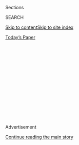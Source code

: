 <div id="app">

<div>

<div>

<div>

<div class="NYTAppHideMasthead css-1q2w90k e1suatyy0">

<div class="section css-ui9rw0 e1suatyy2">

<div class="css-eph4ug er09x8g0">

<div class="css-6n7j50">

</div>

<span class="css-1dv1kvn">Sections</span>

<div class="css-10488qs">

<span class="css-1dv1kvn">SEARCH</span>

</div>

[Skip to content](#site-content)[Skip to site index](#site-index)

</div>

<div class="css-10698na e1huz5gh0">

</div>

</div>

<div id="masthead-bar-one" class="section hasLinks css-15hmgas e1csuq9d3">

<div class="css-uqyvli e1csuq9d0">

</div>

<div class="css-1uqjmks e1csuq9d1">

</div>

<div class="css-9e9ivx">

[](https://myaccount.nytimes.com/auth/login?response_type=cookie&client_id=vi)

</div>

<div class="css-1bvtpon e1csuq9d2">

[Today’s Paper](https://www.nytimes.com/section/todayspaper)

</div>

</div>

</div>

</div>

<div data-aria-hidden="false">

<div id="site-content" role="main">

<div>

<div class="css-1aor85t" style="opacity:0.000000001;z-index:-1;visibility:hidden">

<div class="css-1hqnpie">

<div class="css-epjblv">

<span class="css-17xtcya">[Opinion](/section/opinion)</span><span class="css-x15j1o">|</span><span class="css-fwqvlz">Will
Clean Energy Projects Face Troubles That Have Bedeviled
Pipelines?</span>

</div>

<div class="css-k008qs">

<div class="css-1iwv8en">

<span class="css-18z7m18"></span>

<div>

</div>

</div>

<span class="css-1n6z4y">https://nyti.ms/3fL4eqN</span>

<div class="css-1705lsu">

<div class="css-4xjgmj">

<div class="css-4skfbu" role="toolbar" data-aria-label="Social Media Share buttons, Save button, and Comments Panel with current comment count" data-testid="share-tools">

  - 
  - 
  - 
  - 
    
    <div class="css-6n7j50">
    
    </div>

  - 

</div>

</div>

</div>

</div>

</div>

</div>

<div id="NYT_TOP_BANNER_REGION" class="css-13pd83m">

</div>

<div id="top-wrapper" class="css-1sy8kpn">

<div id="top-slug" class="css-l9onyx">

Advertisement

</div>

[Continue reading the main story](#after-top)

<div class="ad top-wrapper" style="text-align:center;height:100%;display:block;min-height:250px">

<div id="top" class="place-ad" data-position="top" data-size-key="top">

</div>

</div>

<div id="after-top">

</div>

</div>

<div>

<div class="css-v5btjw etb61u70">

<div class="css-v05ibm etb61u71">

[Opinion](/section/opinion)

</div>

</div>

<div id="sponsor-wrapper" class="css-1hyfx7x">

<div id="sponsor-slug" class="css-19vbshk">

Supported by

</div>

[Continue reading the main story](#after-sponsor)

<div id="sponsor" class="ad sponsor-wrapper" style="text-align:center;height:100%;display:block">

</div>

<div id="after-sponsor">

</div>

</div>

<div class="css-186x18t">

</div>

<div class="css-1vkm6nb ehdk2mb0">

# Will Clean Energy Projects Face Troubles That Have Bedeviled Pipelines?

</div>

If the permit process is not improved, solar and wind energy efforts may
face protracted delays or shutdowns.

<div class="css-18e8msd">

<div class="css-vp77d3 epjyd6m0">

<div class="css-1baulvz">

By <span class="css-1baulvz last-byline" itemprop="name">Jason
Bordoff</span>

<div class="css-8atqhb">

Mr. Bordoff is director of Columbia University’s Center on Global Energy
Policy

</div>

</div>

</div>

  - July 20, 2020

  - 
    
    <div class="css-4xjgmj">
    
    <div class="css-d8bdto" role="toolbar" data-aria-label="Social Media Share buttons, Save button, and Comments Panel with current comment count" data-testid="share-tools">
    
      - 
      - 
      - 
      - 
        
        <div class="css-6n7j50">
        
        </div>
    
      - 
    
    </div>
    
    </div>

</div>

<div class="css-79elbk" data-testid="photoviewer-wrapper">

<div class="css-z3e15g" data-testid="photoviewer-wrapper-hidden">

</div>

<div class="css-1a48zt4 ehw59r15" data-testid="photoviewer-children">

![<span class="css-16f3y1r e13ogyst0" data-aria-hidden="true">Offshore
wind farm turbines near Block Island, R.I. Commercial fishermen in the
Northeast have claimed that offshore turbines interfere with their
fisheries.</span><span class="css-cnj6d5 e1z0qqy90" itemprop="copyrightHolder"><span class="css-1ly73wi e1tej78p0">Credit...</span><span><span>Chang
W. Lee/The New York
Times</span></span></span>](https://static01.nyt.com/images/2020/07/17/opinion/17Bordoff/merlin_127646141_2f53b6f9-2dca-4c89-8762-bfe225beb311-articleLarge.jpg?quality=75&auto=webp&disable=upscale)

</div>

</div>

</div>

<div class="section meteredContent css-1r7ky0e" name="articleBody" itemprop="articleBody">

<div class="css-1fanzo5 StoryBodyCompanionColumn">

<div class="css-53u6y8">

This month, environmentalists celebrated setbacks to [three major oil
and gas
pipelines](https://www.nytimes.com/reuters/2020/07/08/us/08reuters-usa-pipelines.html),
nearly a decade after the protests against the Keystone XL pipeline
began. Yet what goes around can come around. Legal strategies that have
derailed pipelines can also be turned against clean energy projects
urgently needed to combat climate change.

The path forward is not to gut the environmental review process, as
President Trump
[proposed](https://www.nytimes.com/2020/07/15/climate/trump-environment-nepa.html)
last week. Rather, the government must make the permitting process work
better if it is to quickly develop renewable energy projects and improve
the grid infrastructure while upholding the nation’s landmark
environmental laws.

This is especially important now. With no time to delay in combating
climate change, and the economy in need of a boost, we need large
government investment in clean energy infrastructure from electric car
charging to mass transit and rail, as former Vice President Joe Biden
[proposed](https://www.nytimes.com/2020/07/14/us/politics/biden-climate-plan.html)
last week.

The three pipeline cases followed a boom in oil and gas output in the
United States over the past decade. Environmental groups have developed
sophisticated legal strategies to block the pipelines that get fuel to
market. Major pipeline projects usually require federal permits, such as
when they cross certain water bodies, wetlands or public lands. But
before those permits can be issued, federal law requires the government
to conduct a review of the project’s environmental impacts. This process
has become increasingly expensive, time consuming and susceptible to
litigation, especially for large energy infrastructure projects.

</div>

</div>

<div class="css-1fanzo5 StoryBodyCompanionColumn">

<div class="css-53u6y8">

The recent pipeline setbacks occurred, among other reasons, because the
courts found that the Trump administration’s environmental reviews cut
corners. Its effort to fast-track projects in the name of “energy
dominance” came back to bite the very projects it was meant to help.

First, a Montana court ruled in the Keystone XL pipeline litigation that
the federal government had failed to properly consult on threatened and
endangered species when it reauthorized a program to streamline water
permits. The Supreme Court then [rejected a
request](https://www.supremecourt.gov/orders/courtorders/070620zr_2d83.pdf)
from the Trump administration to allow construction of parts of the
pipeline that had been blocked by the judge.

In addition, two of the nation’s largest utilities announced they were
[abandoning
plans](https://www.nytimes.com/2020/07/05/business/atlantic-coast-pipeline-cancel-dominion-energy-berkshire-hathaway.html)
to build a 600-mile natural gas pipeline crossing the Appalachian Trail
because of rising costs, ongoing delays and regulatory
[uncertainty](https://news.dominionenergy.com/2020-07-05-Dominion-Energy-and-Duke-Energy-Cancel-the-Atlantic-Coast-Pipeline)
arising from the Montana ruling. And that was followed by a federal
court ordering another high-profile oil pipeline, the Dakota Access
project, which has been a focus of protests from Native Americans and
environmentalists, to [shut
down](https://www.nytimes.com/aponline/2020/07/06/business/ap-us-dakota-access-pipeline.html)
pending revisions to an environmental review that the court found to be
deficient, [an order since
stayed](https://www.marketwatch.com/story/federal-appeals-court-temporarily-halts-dakota-access-pipeline-shutdown-2020-07-14)
pending appeal.

These pipeline defeats reflect an increasingly sophisticated legal
strategy to use complex environmental laws designed to protect public
lands, water, endangered species and air quality to block fossil fuels
projects based on flaws in environmental reviews and regulatory
approvals. Yet those very tactics can now be used to impede clean energy
projects, which have impacts as well. For example, solar projects sited
in the deserts of Western states may affect the habitat of the
endangered desert tortoise. Commercial fishermen in the Northeast have
opposed offshore wind projects they claim will interfere with their
fisheries.

Delay is problematic not only because time is short to curb emissions,
but also because the need for large government spending to boost an
economy reeling from Covid-19 shutdowns may create a unique opportunity
to invest in clean energy. The very nature of economic stimulus means
the faster funds can be deployed, the more effective they can be.

</div>

</div>

<div class="css-1fanzo5 StoryBodyCompanionColumn">

<div class="css-53u6y8">

The Trump administration’s approach of shortcutting environmental
reviews and avoiding meaningful community engagement has been
self-defeating. His so-called reforms — which would set arbitrary time
limits, exclude from review certain project impacts such as climate
change, and give short shrift to input from local communities — are
misguided and provide grist for years of litigation.

The environmental review process needs to be improved, but not by
cutting corners. There is no simple solution, but there are several
actions the federal government can take. First, more should be done to
invest the resources necessary and use the authorities available under
the [FAST Act
of 2015](https://law.stanford.edu/2015/12/10/congress-just-enacted-new-permitting-requirements-for-energy-projects-did-you-miss-it/)
to achieve the law’s aim to improve coordination among federal agencies
on major infrastructure projects, hold them accountable to reasonable
timetables, and track progress. Second, to see the full consequences of
environmental impacts, environmental benefits of clean energy projects
like lower emissions should be considered along with potential harms.
Finally, communities near these projects should be included to address
concerns, develop solutions and defuse opposition.

Environmental activists will view the legal blows landed on pipelines as
a victory. But if the federal environmental review and permitting
processes that stymied those projects are not improved, the massive
clean energy investments required to transform our energy economy may
fall victim next.

[Jason
Bordoff](https://sipa.columbia.edu/faculty-research/faculty-directory/jason-bordoff)
is director of Columbia University’s Center on Global Energy Policy and
was on the staffs of the National Security Council and Council on
Environmental Quality under President Barack Obama*.*

*The Times is committed to publishing* [*a diversity of
letters*](https://www.nytimes.com/2019/01/31/opinion/letters/letters-to-editor-new-york-times-women.html)
*to the editor. We’d like to hear what you think about this or any of
our articles. Here are some*
[*tips*](https://help.nytimes.com/hc/en-us/articles/115014925288-How-to-submit-a-letter-to-the-editor)*.
And here’s our email:*
[*letters@nytimes.com*](mailto:letters@nytimes.com)*.*

*Follow The New York Times Opinion section on*
[*Facebook*](https://www.facebook.com/nytopinion)*,* [*Twitter
(@NYTopinion)*](http://twitter.com/NYTOpinion) *and*
[*Instagram*](https://www.instagram.com/nytopinion/)*.*

</div>

</div>

</div>

<div>

</div>

<div>

</div>

<div>

</div>

<div>

<div id="bottom-wrapper" class="css-1ede5it">

<div id="bottom-slug" class="css-l9onyx">

Advertisement

</div>

[Continue reading the main story](#after-bottom)

<div id="bottom" class="ad bottom-wrapper" style="text-align:center;height:100%;display:block;min-height:90px">

</div>

<div id="after-bottom">

</div>

</div>

</div>

</div>

</div>

## Site Index

<div>

</div>

## Site Information Navigation

  - [© <span>2020</span> <span>The New York Times
    Company</span>](https://help.nytimes.com/hc/en-us/articles/115014792127-Copyright-notice)

<!-- end list -->

  - [NYTCo](https://www.nytco.com/)
  - [Contact
    Us](https://help.nytimes.com/hc/en-us/articles/115015385887-Contact-Us)
  - [Work with us](https://www.nytco.com/careers/)
  - [Advertise](https://nytmediakit.com/)
  - [T Brand Studio](http://www.tbrandstudio.com/)
  - [Your Ad
    Choices](https://www.nytimes.com/privacy/cookie-policy#how-do-i-manage-trackers)
  - [Privacy](https://www.nytimes.com/privacy)
  - [Terms of
    Service](https://help.nytimes.com/hc/en-us/articles/115014893428-Terms-of-service)
  - [Terms of
    Sale](https://help.nytimes.com/hc/en-us/articles/115014893968-Terms-of-sale)
  - [Site Map](https://spiderbites.nytimes.com)
  - [Help](https://help.nytimes.com/hc/en-us)
  - [Subscriptions](https://www.nytimes.com/subscription?campaignId=37WXW)

</div>

</div>

</div>

</div>
